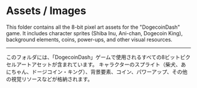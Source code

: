 # Assets / Images

This folder contains all the 8-bit pixel art assets for the "DogecoinDash" game.
It includes character sprites (Shiba Inu, Ani-chan, Dogecoin King), background elements, coins, power-ups, and other visual resources.

---

このフォルダには、「DogecoinDash」ゲームで使用されるすべての8ビットピクセルアートアセットが含まれています。
キャラクターのスプライト（柴犬、あにちゃん、ドージコイン・キング）、背景要素、コイン、パワーアップ、その他の視覚リソースなどが格納されます。
